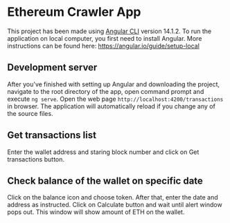 # Ethereum Crawler App

This project has been made using [Angular CLI](https://github.com/angular/angular-cli) version 14.1.2. To run the application on local computer, you first need to install Angular. More instructions can be found here: https://angular.io/guide/setup-local 

## Development server

After you've finished with setting up Angular and downloading the project, navigate to the root directory of the app, open command prompt and execute `ng serve`. Open the web page `http://localhost:4200/transactions` in browser. The application will automatically reload if you change any of the source files.

## Get transactions list

Enter the wallet address and staring block number and click on Get transactions button.

## Check balance of the wallet on specific date

Click on the balance icon and choose token. After that, enter the date and address as instructed. Click on Calculate button and wait until alert window pops out. This window will show amount of ETH on the wallet.


